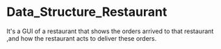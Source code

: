 # Data_Structure_Restaurant
It's a GUI of a restaurant that shows the orders arrived to that restaurant ,and how the restaurant acts to deliver these orders.
